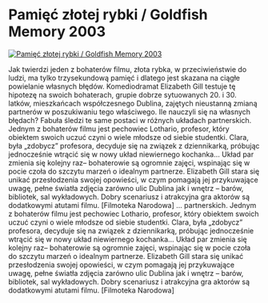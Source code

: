 Pamięć złotej rybki / Goldfish Memory 2003 
=============
[![Pamięć złotej rybki / Goldfish Memory 2003 ](http://vidos.pl/images/player.gif)](http://vidos.pl/pamiec-zlotej-rybki-goldfish-memory-2003)

 Jak twierdzi jeden z bohaterów filmu, złota rybka, w przeciwieństwie do ludzi, ma tylko trzysekundową pamięć i dlatego jest skazana na ciągłe powielanie własnych błędów. Komediodramat Elizabeth Gill testuje tę hipotezę na swoich bohaterach, grupie dobrze sytuowanych 20. i 30. latków, mieszkańcach współczesnego Dublina, zajętych nieustanną zmianą partnerów w poszukiwaniu tego właściwego. Ile nauczyli się na własnych błędach? Fabuła śledzi te same postaci w różnych układach partnerskich. Jednym z bohaterów filmu jest pechowiec Lothario, profesor, który obiektem swoich uczuć czyni o wiele młodsze od siebie studentki. Clara, była „zdobycz” profesora, decyduje się na związek z dziennikarką, próbując jednocześnie wtrącić się w nowy układ niewiernego kochanka… Układ par zmienia się kolejny raz– bohaterowie są ogromnie zajęci, wspinając się w pocie czoła do szczytu marzeń o idealnym partnerze. Elizabeth Gill stara się unikać przesłodzenia swojej opowieści, w czym pomagają jej przykuwające uwagę, pełne światła zdjęcia zarówno ulic Dublina jak i wnętrz – barów, bibliotek, sal wykładowych. Dobry scenariusz i atrakcyjna gra aktorów są dodatkowymi atutami filmu. [Filmoteka Narodowa]  ... partnerskich. Jednym z bohaterów filmu jest pechowiec Lothario, profesor, który obiektem swoich uczuć czyni o wiele młodsze od siebie studentki. Clara, była „zdobycz” profesora, decyduje się na związek z dziennikarką, próbując jednocześnie wtrącić się w nowy układ niewiernego kochanka… Układ par zmienia się kolejny raz– bohaterowie są ogromnie zajęci, wspinając się w pocie czoła do szczytu marzeń o idealnym partnerze. Elizabeth Gill stara się unikać przesłodzenia swojej opowieści, w czym pomagają jej przykuwające uwagę, pełne światła zdjęcia zarówno ulic Dublina jak i wnętrz – barów, bibliotek, sal wykładowych. Dobry scenariusz i atrakcyjna gra aktorów są dodatkowymi atutami filmu. [Filmoteka Narodowa]

